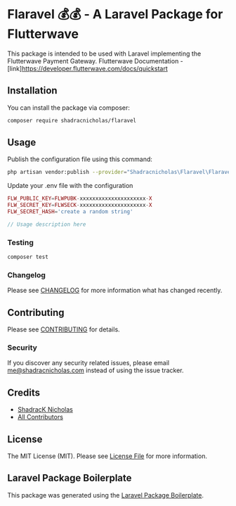 # Flaravel 💰💰 - A Laravel Package for Flutterwave

This package is intended to be used with Laravel implementing the Flutterwave Payment Gateway.
Flutterwave Documentation - [link]<https://developer.flutterwave.com/docs/quickstart>

## Installation

You can install the package via composer:

```bash
composer require shadracnicholas/flaravel
```

## Usage

Publish the configuration file using this command:

```bash
php artisan vendor:publish --provider="Shadracnicholas\Flaravel\FlaravelServiceProvider"
```

Update your .env file with the configuration

```php
FLW_PUBLIC_KEY=FLWPUBK-xxxxxxxxxxxxxxxxxxxxx-X
FLW_SECRET_KEY=FLWSECK-xxxxxxxxxxxxxxxxxxxxx-X
FLW_SECRET_HASH='create a random string'
```

```php
// Usage description here
```

### Testing

```bash
composer test
```

### Changelog

Please see [CHANGELOG](CHANGELOG.md) for more information what has changed recently.

## Contributing

Please see [CONTRIBUTING](CONTRIBUTING.md) for details.

### Security

If you discover any security related issues, please email me@shadracnicholas.com instead of using the issue tracker.

## Credits

- [ShadracK Nicholas](https://github.com/shadracnicholas)
- [All Contributors](../../contributors)

## License

The MIT License (MIT). Please see [License File](LICENSE.md) for more information.

## Laravel Package Boilerplate

This package was generated using the [Laravel Package Boilerplate](https://laravelpackageboilerplate.com).
